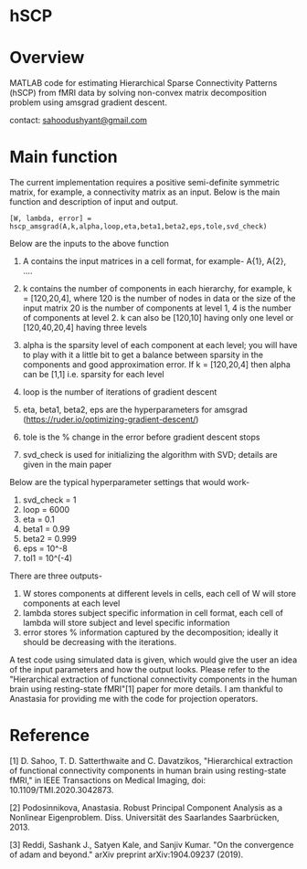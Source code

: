 # hSCP

# Overview

MATLAB code for estimating Hierarchical Sparse Connectivity Patterns (hSCP) from fMRI data by solving non-convex matrix decomposition problem using amsgrad gradient descent. 

contact: sahoodushyant@gmail.com

# Main function

The current implementation requires a positive semi-definite symmetric matrix, for example, a connectivity matrix as an input. Below is the main function and description of input and output. 

```[W, lambda, error] = hscp_amsgrad(A,k,alpha,loop,eta,beta1,beta2,eps,tole,svd_check)```

Below are the inputs to the above function

1) A contains the input matrices in a cell format, for example- A{1}, A{2}, ....

2) k contains the number of components in each hierarchy, for example, k = [120,20,4], where 120 is the number of nodes in data or the size of the input matrix
 20 is the number of components at level 1,
 4 is the number of components at level 2.
 k can also be [120,10] having only one level or [120,40,20,4] having
 three levels

3) alpha is the sparsity level of each component at each level; you will
 have to play with it a little bit to get a balance between sparsity in
 the components and good approximation error.
 If k = [120,20,4] then alpha can be [1,1] i.e. sparsity for each level

 4) loop is the number of iterations of gradient descent

 5) eta, beta1, beta2, eps are the hyperparameters for amsgrad (https://ruder.io/optimizing-gradient-descent/)

 6) tole is the % change in the error before gradient descent stops

 7) svd_check is used for initializing the algorithm with SVD; details are
 given in the main paper
 
 Below are the typical hyperparameter settings that would work-
 1) svd_check = 1
 2) loop = 6000
 3) eta = 0.1
 4) beta1 = 0.99
 5) beta2 = 0.999
 6) eps = 10^-8
 7) tol1 = 10^(-4)

 There are three outputs-
 1) W stores components at different levels in cells, each cell of W will
 store components at each level
 2) lambda stores subject specific information in cell format, each cell of
 lambda will store subject and level specific information
 3) error stores % information captured by the decomposition; ideally it
 should be decreasing with the iterations.

A test code using simulated data is given, which would give the user an idea of the input parameters and how the output looks. Please refer to the "Hierarchical extraction of functional connectivity components in the human brain using resting-state fMRI"[1] paper for more details. I am thankful to Anastasia for providing me with the code for projection operators.

# Reference

[1] D. Sahoo, T. D. Satterthwaite and C. Davatzikos, "Hierarchical extraction of functional connectivity components in human brain using resting-state fMRI," in IEEE Transactions on Medical Imaging, doi: 10.1109/TMI.2020.3042873.

[2] Podosinnikova, Anastasia. Robust Principal Component Analysis as a Nonlinear Eigenproblem. Diss. Universität des Saarlandes Saarbrücken, 2013.

[3] Reddi, Sashank J., Satyen Kale, and Sanjiv Kumar. "On the convergence of adam and beyond." arXiv preprint arXiv:1904.09237 (2019).

